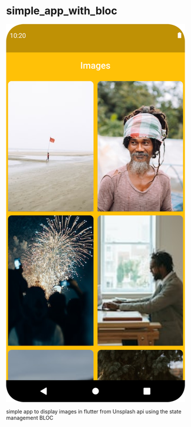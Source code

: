 # simple_app_with_bloc

![img.png](img.png)

simple app to display images in flutter from Unsplash api using the state management BLOC 
